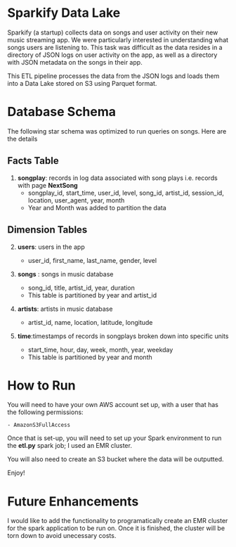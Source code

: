 Sparkify Data Lake
==================

Sparkify (a startup) collects data on songs and user activity on their new music streaming app. We were particularly interested in understanding what songs users are listening to. This task was difficult as the data resides in a directory of JSON logs on user activity on the app, as well as a directory with JSON metadata on the songs in their app.

This ETL pipeline processes the data from the JSON logs and loads them into a Data Lake stored on S3 using Parquet format. 

Database Schema
===============

The following star schema was optimized to run queries on songs. Here are the details

Facts Table
-----------

1. **songplay**: records in log data associated with song plays i.e. records with page **NextSong**
    - songplay_id, start_time, user_id, level, song_id, artist_id, session_id, location, user_agent, year, month
    - Year and Month was added to partition the data

Dimension Tables
-----------

2. **users**: users in the app
    - user_id, first_name, last_name, gender, level


3. **songs** : songs in music database
    - song_id, title, artist_id, year, duration
    - This table is partitioned by year and artist_id


4. **artists**: artists in music database
    - artist_id, name, location, latitude, longitude


5. **time**:timestamps of records in songplays broken down into specific units
    - start_time, hour, day, week, month, year, weekday
    - This table is partitioned by year and month
    
How to Run
=====================
You will need to have your own AWS account set up, with a user that has the following permissions:
    
    - AmazonS3FullAccess

Once that is set-up, you will need to set up your Spark environment to run the **etl.py** spark job; I used an EMR cluster. 

You will also need to create an S3 bucket where the data will be outputted.

Enjoy!


Future Enhancements
====================

I would like to add the functionality to programatically create an EMR cluster for the spark application to be run on. Once it is finished, the cluster will be torn down to avoid unecessary costs.
